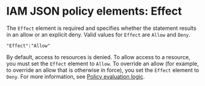 # IAM JSON policy elements: Effect<a name="reference_policies_elements_effect"></a>

The `Effect` element is required and specifies whether the statement results in an allow or an explicit deny\. Valid values for `Effect` are `Allow` and `Deny`\. 

```
"Effect":"Allow"
```

By default, access to resources is denied\. To allow access to a resource, you must set the `Effect` element to `Allow`\. To override an allow \(for example, to override an allow that is otherwise in force\), you set the `Effect` element to `Deny`\. For more information, see [Policy evaluation logic](reference_policies_evaluation-logic.md)\.